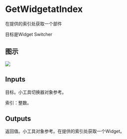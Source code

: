 # GetWidgetatIndex

在提供的索引处获取一个部件

目标是Widget Switcher

## 图示

![]($-20221218-21061751.png)

## Inputs

目标。小工具切换器对象参考。

索引：整数。  

## Outputs

返回值。小工具对象参考。在提供的索引处获取一个Widget。
